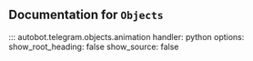 ## Documentation for `Objects`

::: autobot.telegram.objects.animation
    handler: python
    options:
      show_root_heading: false
      show_source: false